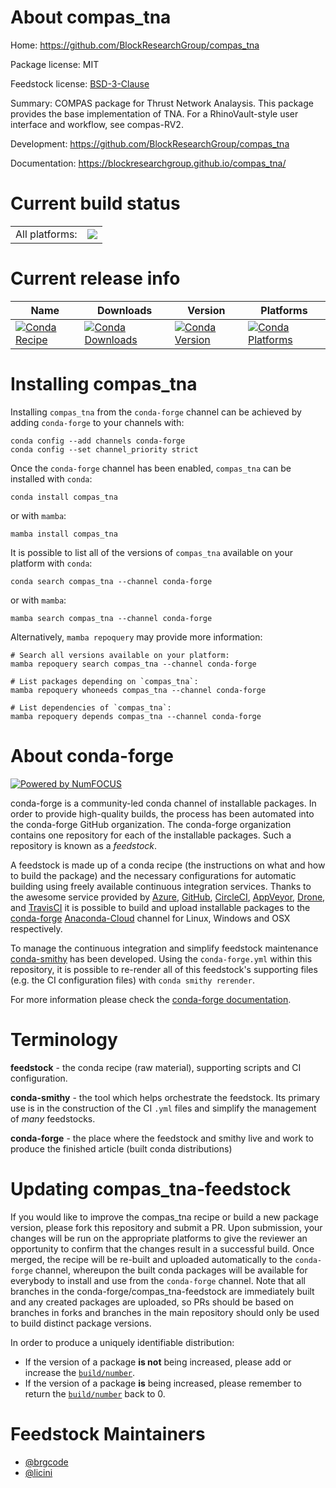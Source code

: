 About compas_tna
================

Home: https://github.com/BlockResearchGroup/compas_tna

Package license: MIT

Feedstock license: [BSD-3-Clause](https://github.com/conda-forge/compas_tna-feedstock/blob/main/LICENSE.txt)

Summary: COMPAS package for Thrust Network Analaysis. This package provides the base implementation of TNA. For a RhinoVault-style user interface and workflow, see compas-RV2.

Development: https://github.com/BlockResearchGroup/compas_tna

Documentation: https://blockresearchgroup.github.io/compas_tna/

Current build status
====================


<table><tr><td>All platforms:</td>
    <td>
      <a href="https://dev.azure.com/conda-forge/feedstock-builds/_build/latest?definitionId=15531&branchName=main">
        <img src="https://dev.azure.com/conda-forge/feedstock-builds/_apis/build/status/compas_tna-feedstock?branchName=main">
      </a>
    </td>
  </tr>
</table>

Current release info
====================

| Name | Downloads | Version | Platforms |
| --- | --- | --- | --- |
| [![Conda Recipe](https://img.shields.io/badge/recipe-compas_tna-green.svg)](https://anaconda.org/conda-forge/compas_tna) | [![Conda Downloads](https://img.shields.io/conda/dn/conda-forge/compas_tna.svg)](https://anaconda.org/conda-forge/compas_tna) | [![Conda Version](https://img.shields.io/conda/vn/conda-forge/compas_tna.svg)](https://anaconda.org/conda-forge/compas_tna) | [![Conda Platforms](https://img.shields.io/conda/pn/conda-forge/compas_tna.svg)](https://anaconda.org/conda-forge/compas_tna) |

Installing compas_tna
=====================

Installing `compas_tna` from the `conda-forge` channel can be achieved by adding `conda-forge` to your channels with:

```
conda config --add channels conda-forge
conda config --set channel_priority strict
```

Once the `conda-forge` channel has been enabled, `compas_tna` can be installed with `conda`:

```
conda install compas_tna
```

or with `mamba`:

```
mamba install compas_tna
```

It is possible to list all of the versions of `compas_tna` available on your platform with `conda`:

```
conda search compas_tna --channel conda-forge
```

or with `mamba`:

```
mamba search compas_tna --channel conda-forge
```

Alternatively, `mamba repoquery` may provide more information:

```
# Search all versions available on your platform:
mamba repoquery search compas_tna --channel conda-forge

# List packages depending on `compas_tna`:
mamba repoquery whoneeds compas_tna --channel conda-forge

# List dependencies of `compas_tna`:
mamba repoquery depends compas_tna --channel conda-forge
```


About conda-forge
=================

[![Powered by
NumFOCUS](https://img.shields.io/badge/powered%20by-NumFOCUS-orange.svg?style=flat&colorA=E1523D&colorB=007D8A)](https://numfocus.org)

conda-forge is a community-led conda channel of installable packages.
In order to provide high-quality builds, the process has been automated into the
conda-forge GitHub organization. The conda-forge organization contains one repository
for each of the installable packages. Such a repository is known as a *feedstock*.

A feedstock is made up of a conda recipe (the instructions on what and how to build
the package) and the necessary configurations for automatic building using freely
available continuous integration services. Thanks to the awesome service provided by
[Azure](https://azure.microsoft.com/en-us/services/devops/), [GitHub](https://github.com/),
[CircleCI](https://circleci.com/), [AppVeyor](https://www.appveyor.com/),
[Drone](https://cloud.drone.io/welcome), and [TravisCI](https://travis-ci.com/)
it is possible to build and upload installable packages to the
[conda-forge](https://anaconda.org/conda-forge) [Anaconda-Cloud](https://anaconda.org/)
channel for Linux, Windows and OSX respectively.

To manage the continuous integration and simplify feedstock maintenance
[conda-smithy](https://github.com/conda-forge/conda-smithy) has been developed.
Using the ``conda-forge.yml`` within this repository, it is possible to re-render all of
this feedstock's supporting files (e.g. the CI configuration files) with ``conda smithy rerender``.

For more information please check the [conda-forge documentation](https://conda-forge.org/docs/).

Terminology
===========

**feedstock** - the conda recipe (raw material), supporting scripts and CI configuration.

**conda-smithy** - the tool which helps orchestrate the feedstock.
                   Its primary use is in the construction of the CI ``.yml`` files
                   and simplify the management of *many* feedstocks.

**conda-forge** - the place where the feedstock and smithy live and work to
                  produce the finished article (built conda distributions)


Updating compas_tna-feedstock
=============================

If you would like to improve the compas_tna recipe or build a new
package version, please fork this repository and submit a PR. Upon submission,
your changes will be run on the appropriate platforms to give the reviewer an
opportunity to confirm that the changes result in a successful build. Once
merged, the recipe will be re-built and uploaded automatically to the
`conda-forge` channel, whereupon the built conda packages will be available for
everybody to install and use from the `conda-forge` channel.
Note that all branches in the conda-forge/compas_tna-feedstock are
immediately built and any created packages are uploaded, so PRs should be based
on branches in forks and branches in the main repository should only be used to
build distinct package versions.

In order to produce a uniquely identifiable distribution:
 * If the version of a package **is not** being increased, please add or increase
   the [``build/number``](https://docs.conda.io/projects/conda-build/en/latest/resources/define-metadata.html#build-number-and-string).
 * If the version of a package **is** being increased, please remember to return
   the [``build/number``](https://docs.conda.io/projects/conda-build/en/latest/resources/define-metadata.html#build-number-and-string)
   back to 0.

Feedstock Maintainers
=====================

* [@brgcode](https://github.com/brgcode/)
* [@licini](https://github.com/licini/)

